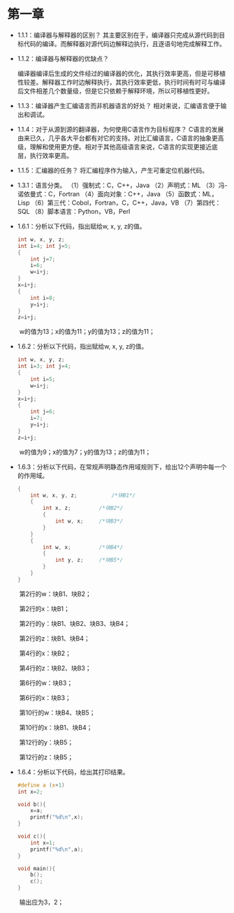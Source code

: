# 第一章

* 1.1.1：编译器与解释器的区别？
  			其主要区别在于，编译器只完成从源代码到目标代码的编译。而解释器对源代码边解释边执行，且逐语句地完成解释工作。



* 1.1.2：编译器与解释器的优缺点？

  ​		编译器编译后生成的文件经过的编译器的优化，其执行效率更高，但是可移植性较差。解释器工作时边解释执行，其执行效率更低，执行时间有时可与编译后文件相差几个数量级，但是它只依赖于解释环境，所以可移植性更好。



* 1.1.3：编译器产生汇编语言而非机器语言的好处？
  			相对来说，汇编语言便于输出和调试。



* 1.1.4：对于从源到源的翻译器，为何使用C语言作为目标程序？
  			C语言的发展由来已久，几乎各大平台都有对它的支持。对比汇编语言，C语言的抽象更高级，理解和使用更方便。相对于其他高级语言来说，C语言的实现更接近底层，执行效率更高。



* 1.1.5：汇编器的任务？
  		将汇编程序作为输入，产生可重定位机器代码。



* 1.3.1：语言分类。
  （1）强制式：C，C++，Java
  （2）声明式：ML
  （3）冯-诺依曼式：C，Fortran
  （4）面向对象：C++，Java
  （5）函数式：ML，Lisp
  （6）第三代：Cobol，Fortran，C，C++，Java，VB
  （7）第四代：SQL
  （8）脚本语言：Python，VB，Perl



* 1.6.1：分析以下代码，指出赋给w, x, y, z的值。

  ```c
  int w, x, y, z;
  int i=4; int j=5;
  {
      int j=7;
      i=6;
      w=i+j;
  }
  x=i+j;
  {
      int i=8;
      y=i+j;
  }
  z=i+j;
  ```

  ​		w的值为13；x的值为11；y的值为13；z的值为11；



* 1.6.2：分析以下代码，指出赋给w, x, y, z的值。

  ```c
  int w, x, y, z;
  int i=3; int j=4;
  {
      int i=5;
      w=i+j;
  }
  x=i+j;
  {
      int j=6;
      i=7;
      y=i+j;
  }
  z=i+j;
  ```

  ​		w的值为9；x的值为7；y的值为13；z的值为11；



* 1.6.3：分析以下代码，在常规声明静态作用域规则下，给出12个声明中每一个的作用域。

  ```c
  {
      int w, x, y, z;			/*块B1*/
      {
          int x, z;			/*块B2*/
          {
              int w, x;		/*块B3*/
          }
      }
      {
          int w, x;			/*块B4*/
          {
              int y, z;		/*块B5*/
          }
      }
  }
  ```

  ​		第2行的w：块B1、块B2；

  ​		第2行的x：块B1；

  ​		第2行的y：块B1、块B2、块B3、块B4；

  ​		第2行的z：块B1、块B4；

  ​		第4行的x：块B2；

  ​		第4行的z：块B2、块B3；

  ​		第6行的w：块B3；

  ​		第6行的x：块B3；

  ​		第10行的w：块B4、块B5；

  ​		第10行的x：块B1、块B4；

  ​		第12行的y：块B5；

  ​		第12行的z：块B5；



* 1.6.4：分析以下代码，给出其打印结果。

  ```c
  #define a (x+1)
  int x=2;
  
  void b(){
      x=a;
      printf("%d\n",x);
  }
  
  void c(){
      int x=1;
      printf("%d\n",a);
  }
  
  void main(){
      b();
      c();
  }
  ```

  ​		输出应为3，2；


